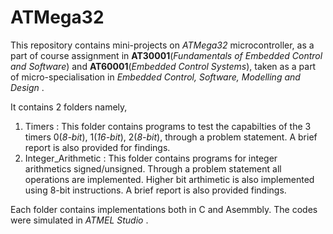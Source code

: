 # ATMega32

This repository contains mini-projects on *ATMega32* microcontroller, as a part of course assignment in  **AT30001**(*Fundamentals of Embedded Control and Software*) and **AT60001**(*Embedded Control Systems*), taken as a part of micro-specialisation in *Embedded Control, Software, Modelling and Design* .

It contains 2 folders namely, 
1. Timers : This folder contains programs to test the capabilties of  the 3 timers 0(*8-bit*), 1(*16-bit*), 2(*8-bit*), through a problem statement. A brief report is also provided for findings.
2. Integer_Arithmetic : This folder contains programs for integer arithmetics signed/unsigned. Through a problem statement all operations are implemented. Higher bit arthimetic is also implemented using 8-bit instructions. A brief report is also provided findings.

Each folder contains implementations both in C and Asemmbly. The codes were simulated in *ATMEL Studio* .
